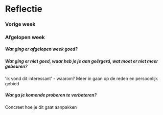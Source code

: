 Reflectie
==========

### Vorige week


### Afgelopen week

#####  Wat ging er afgelopen week goed?


#####  Wat ging er niet goed, waar heb je je aan geërgerd, wat moet er niet meer gebeuren?
'ik vond dit interessant' - waarom? Meer in gaan op de reden en persoonlijk gebied
 
##### Wat ga je komende proberen te verbeteren?
Concreet hoe je dit gaat aanpakken
